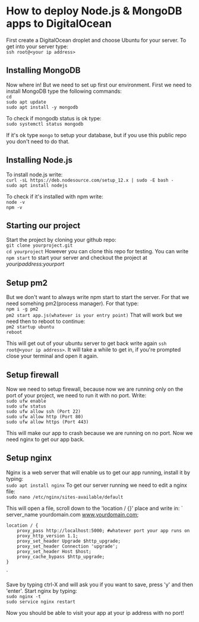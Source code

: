 # How to deploy Node.js & MongoDB apps to DigitalOcean

First create a DigitalOcean droplet and choose Ubuntu for your server. To get into your server type:<br />
`ssh root@<your ip address>`

## Installing MongoDB

Now where in! But we need to set up first our environment. First we need to install MongoDB type the following commands:<br />
`cd`<br />
`sudo apt update`<br />
`sudo apt install -y mongodb`<br />

To check if mongodb status is ok type:<br />
`sudo systemctl status mongodb`

If it's ok type `mongo` to setup your database, but if you use this public repo you don't need to do that.

## Installing Node.js

To install node.js write:<br />
`curl -sL https://deb.nodesource.com/setup_12.x | sudo -E bash -`<br />
`sudo apt install nodejs`

To check if it's installed with npm write:<br />
`node -v`<br />
`npm -v`

## Starting our project

Start the project by cloning your github repo:<br />
`git clone yourproject.git`<br />
`cd yourproject`
However you can clone this repo for testing.
You can write `npm start` to start your server and checkout the project at _youripaddress:yourport_

## Setup pm2

But we don't want to always write npm start to start the server. For that we need somehing pm2(process manager). For that type:<br />
`npm i -g pm2`<br />
`pm2 start app.js(whatever is your entry point)`
That will work but we need then to reboot to continue:<br />
`pm2 startup ubuntu`<br />
`reboot`

This will get out of your ubuntu server to get back write again `ssh root@<your ip address>`.
It will take a while to get in, if you're prompted close your terminal and open it again.

## Setup firewall

Now we need to setup firewall, because now we are running only on the port of your project, we need to run it with no port. Write:<br />
`sudo ufw enable`<br />
`sudo ufw status`<br />
`sudo ufw allow ssh (Port 22)`<br />
`sudo ufw allow http (Port 80)`<br />
`sudo ufw allow https (Port 443)`

This will make our app to crash because we are running on no port. Now we need nginx to get our app back.

## Setup nginx

Nginx is a web server that will enable us to get our app running, install it by typing:<br />
`sudo apt install nginx`
To get our server running we need to edit a nginx file:<br />
`sudo nano /etc/nginx/sites-available/default`

This will open a file, scroll down to the 'location / {}' place and write in:
`
    server_name yourdomain.com www.yourdomain.com;

    location / {
        proxy_pass http://localhost:5000; #whatever port your app runs on
        proxy_http_version 1.1;
        proxy_set_header Upgrade $http_upgrade;
        proxy_set_header Connection 'upgrade';
        proxy_set_header Host $host;
        proxy_cache_bypass $http_upgrade;
    }
`

Save by typing ctrl-X and will ask you if you want to save, press 'y' and then 'enter'.
Start nginx by typing:<br />
`sudo nginx -t`<br />
`sudo service nginx restart`

Now you should be able to visit your app at your ip address with no port!


